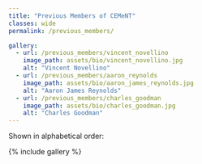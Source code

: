 ```yaml
---
title: "Previous Members of CEMeNT"
classes: wide
permalink: /previous_members/

gallery:
  - url: /previous_members/vincent_novellino
    image_path: assets/bio/vincent_novellino.jpg
    alt: "Vincent Novellino"
  - url: /previous_members/aaron_reynolds
    image_path: assets/bio/aaron_james_reynolds.jpg
    alt: "Aaron James Reynolds"
  - url: /previous_members/charles_goodman
    image_path: assets/bio/charles_goodman.jpg
    alt: "Charles Goodman"
---
```


Shown in alphabetical order:

{% include gallery %}
